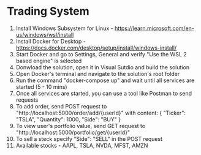# Trading System
1. Install Windows Subsystem for Linux - https://learn.microsoft.com/en-us/windows/wsl/install
2. Install Docker for Desktop - https://docs.docker.com/desktop/setup/install/windows-install/
3. Start Docker and go to Settings, General and verify "Use the WSL 2 based engine" is selected
4. Donwload the solution, open it in Visual Sutdio and build the solution
5. Open Docker's terminal and navigate to the solution's root folder
6. Run the command "docker-compose up" and wait until all services are started (5 - 10 mins)
7. Once all services are started, you can use a tool like Postman to send requests
8. To add order, send POST request to "http://localhost:5000/order/add/{userId}" with content:
	{
		"Ticker": "TSLA",
		"Quantity": 1000,
		"Side": "BUY"
	}
9. To view user's portfolio value, send GET request to "http://localhost:5000/portfolio/get/{userId}"
11. To sell a steck specify "Side": "SELL" in the POST request
12. Available stocks - AAPL, TSLA, NVDA, MFST, AMZN
